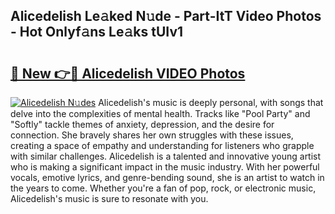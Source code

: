 ## Alicedelish Le𝚊ked N𝚞de - Part-ItT Video Photos - Hot Onlyf𝚊ns Le𝚊ks tUIv1

# <h2><a href="http://ab84897.deff.icu/?id=Alicedelish">🔗 New 👉🔴 Alicedelish VIDEO Photos</a></h2>

[![Alicedelish N𝚞des](https://i.imgur.com/rIISA9y.gif)](http://ab84897.deff.icu/?id=Alicedelish)
Alicedelish's music is deeply personal, with songs that delve into the complexities of mental health. Tracks like "Pool Party" and "Softly" tackle themes of anxiety, depression, and the desire for connection. She bravely shares her own struggles with these issues, creating a space of empathy and understanding for listeners who grapple with similar challenges. Alicedelish is a talented and innovative young artist who is making a significant impact in the music industry. With her powerful vocals, emotive lyrics, and genre-bending sound, she is an artist to watch in the years to come. Whether you're a fan of pop, rock, or electronic music, Alicedelish's music is sure to resonate with you.
